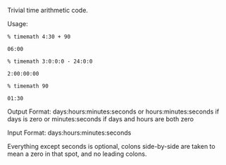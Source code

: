 Trivial time arithmetic code.

Usage:

    % timemath 4:30 + 90

    06:00

    % timemath 3:0:0:0 - 24:0:0

    2:00:00:00

    % timemath 90

    01:30

Output Format: days:hours:minutes:seconds or hours:minutes:seconds if days is zero or minutes:seconds if days and hours are both zero

Input Format: days:hours:minutes:seconds

Everything except seconds is optional, colons side-by-side are taken to
mean a zero in that spot, and no leading colons.
